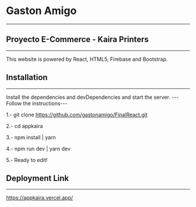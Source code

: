 # Gaston Amigo
---
## Proyecto E-Commerce - Kaira Printers
---
This website is powered by React, HTML5, Firebase and Bootstrap.


## Installation
---
Install the dependencies and devDependencies and start the server. ---Follow the instructions---

1.- git clone https://github.com/gastonamigo/FinalReact.git

2.- cd appkaira

3.- npm install | yarn

4.- npm run dev | yarn dev

5.- Ready to edit!



## Deployment Link
---
https://appkaira.vercel.app/